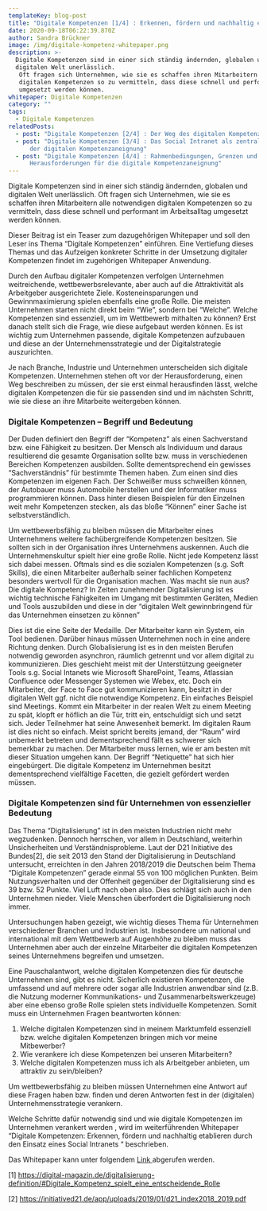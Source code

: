 ```yaml
---
templateKey: blog-post
title: "Digitale Kompetenzen [1/4] : Erkennen, fördern und nachhaltig etablieren"
date: 2020-09-18T06:22:39.870Z
author: Sandra Brückner
image: /img/digitale-kompetenz-whitepaper.png
description: >-
  Digitale Kompetenzen sind in einer sich ständig ändernden, globalen und
  digitalen Welt unerlässlich.
   Oft fragen sich Unternehmen, wie sie es schaffen ihren Mitarbeitern alle notwendigen
   digitalen Kompetenzen so zu vermitteln, dass diese schnell und performant im Arbeitsalltag
   umgesetzt werden können.
whitepaper: Digitale Kompetenzen
category: ""
tags:
  - Digitale Kompetenzen
relatedPosts:
  - post: "Digitale Kompetenzen [2/4] : Der Weg des digitalen Kompetenzaufbaus"
  - post: "Digitale Kompetenzen [3/4] : Das Social Intranet als zentrale Drehscheibe
      der digitalen Kompetenzaneignung"
  - post: "Digitale Kompetenzen [4/4] : Rahmenbedingungen, Grenzen und
      Herausforderungen für die digitale Kompetenzaneignung"
---
```

Digitale Kompetenzen sind in einer sich ständig ändernden, globalen und digitalen Welt unerlässlich.  Oft fragen sich Unternehmen, wie sie es schaffen ihren Mitarbeitern alle notwendigen  digitalen Kompetenzen so zu vermitteln, dass diese schnell und performant im Arbeitsalltag  umgesetzt werden können.

Dieser Beitrag ist ein Teaser zum dazugehörigen Whitepaper und soll den Leser ins Thema “Digitale Kompetenzen” einführen. Eine Vertiefung dieses Themas und das Aufzeigen konkreter Schritte in der Umsetzung digitaler Kompetenzen findet im zugehörigen Whitepaper Anwendung.

Durch den Aufbau digitaler Kompetenzen verfolgen Unternehmen weitreichende,  wettbewerbsrelevante, aber auch auf die Attraktivität als Arbeitgeber ausgerichtete Ziele. Kosteneinsparungen und Gewinnmaximierung spielen ebenfalls eine große Rolle. Die meisten Unternehmen starten nicht direkt beim “Wie”, sondern bei “Welche”. Welche Kompetenzen sind essenziell, um im Wettbewerb mithalten zu können? Erst danach stellt sich die Frage, wie diese aufgebaut werden können. Es ist wichtig zum Unternehmen passende, digitale Kompetenzen aufzubauen und diese an der Unternehmensstrategie und der Digitalstrategie auszurichten.

Je nach Branche, Industrie und Unternehmen unterscheiden sich digitale Kompetenzen.  Unternehmen stehen oft vor der Herausforderung, einen Weg beschreiben zu müssen, der sie erst einmal herausfinden lässt, welche digitalen Kompetenzen die für sie passenden sind und im nächsten Schritt, wie sie diese an ihre Mitarbeite weitergeben können.

### Digitale Kompetenzen – Begriff und Bedeutung

Der Duden definiert den Begriff der “Kompetenz” als einen Sachverstand bzw. eine Fähigkeit zu besitzen. Der Mensch als Individuum und daraus resultierend die gesamte Organisation sollte bzw. muss in verschiedenen Bereichen Kompetenzen ausbilden. Sollte dementsprechend ein gewisses “Sachverständnis” für bestimmte Themen haben. Zum einen sind dies Kompetenzen im eigenen Fach. Der Schweißer muss schweißen können, der Autobauer muss Automobile herstellen und der Informatiker muss programmieren können. Dass hinter diesen Beispielen für den Einzelnen weit mehr Kompetenzen stecken, als das bloße “Können” einer Sache ist selbstverständlich.

Um wettbewerbsfähig zu bleiben müssen die Mitarbeiter eines Unternehmens weitere fachübergreifende Kompetenzen besitzen. Sie sollten sich in der Organisation ihres Unternehmens auskennen. Auch die Unternehmenskultur spielt hier eine große Rolle. Nicht jede Kompetenz lässt sich dabei messen. Oftmals sind es die sozialen Kompetenzen (s.g. Soft Skills), die einen Mitarbeiter außerhalb seiner fachlichen Kompetenz besonders wertvoll für die Organisation machen. Was macht sie nun aus? Die digitale Kompetenz? In Zeiten zunehmender Digitalisierung ist es wichtig technische Fähigkeiten im Umgang mit bestimmten Geräten, Medien und Tools auszubilden und diese in der “digitalen Welt gewinnbringend für das Unternehmen einsetzen zu können”

Dies ist die eine Seite der Medaille. Der Mitarbeiter kann ein System, ein Tool bedienen. Darüber hinaus müssen Unternehmen noch in eine andere Richtung denken. Durch Globalisierung ist es in den meisten Berufen notwendig geworden asynchron, räumlich getrennt und vor allem digital zu kommunizieren. Dies geschieht meist mit der Unterstützung geeigneter Tools s.g. Social Intanets wie Microsoft SharePoint, Teams, Atlassian Confluence oder Messenger Systemen wie Webex, etc. Doch ein Mitarbeiter, der Face to Face gut kommunizieren kann, besitzt in der digitalen Welt ggf. nicht die notwendige Kompetenz. Ein einfaches Beispiel sind Meetings. Kommt ein Mitarbeiter in der realen Welt zu einem Meeting zu spät, klopft er höflich an die Tür, tritt ein, entschuldigt sich und setzt sich. Jeder Teilnehmer hat seine Anwesenheit bemerkt. Im digitalen Raum ist dies nicht so einfach. Meist spricht bereits jemand, der “Raum” wird unbemerkt betreten und dementsprechend fällt es schwerer sich bemerkbar zu machen. Der Mitarbeiter muss lernen, wie er am besten mit dieser Situation umgehen kann. Der Begriff “Netiquette” hat sich hier eingebürgert. Die digitale Kompetenz im Unternehmen besitzt dementsprechend vielfältige Facetten, die gezielt gefördert werden müssen.

### Digitale Kompetenzen sind für Unternehmen von essenzieller Bedeutung

Das Thema “Digitalisierung” ist in den meisten Industrien nicht mehr wegzudenken. Dennoch herrschen, vor allem in Deutschland, weiterhin Unsicherheiten und Verständnisprobleme. Laut der D21 Initiative des Bundes\[2], die seit 2013 den Stand der Digitalisierung in Deutschland untersucht, erreichten in den Jahren 2018/2019 die Deutschen beim Thema “Digitale Kompetenzen” gerade einmal 55 von 100 möglichen Punkten. Beim Nutzungsverhalten und der Offenheit gegenüber der Digitalisierung sind es 39 bzw. 52 Punkte. Viel Luft nach oben also. Dies schlägt sich auch in den Unternehmen nieder. Viele Menschen überfordert die Digitalisierung noch immer.

Untersuchungen haben gezeigt, wie wichtig dieses Thema für Unternehmen verschiedener Branchen und Industrien ist. Insbesondere um national und international mit dem Wettbewerb auf Augenhöhe zu bleiben muss das Unternehmen aber auch der einzelne Mitarbeiter die digitalen Kompetenzen seines Unternehmens begreifen und umsetzen.

Eine Pauschalantwort, welche digitalen Kompetenzen dies für deutsche Unternehmen sind, gibt es nicht. Sicherlich existieren Kompetenzen, die umfassend und auf mehrere oder sogar alle Industrien anwendbar sind (z.B. die Nutzung moderner Kommunikations- und Zusammenarbeitswerkzeuge) aber eine ebenso große Rolle spielen stets individuelle Kompetenzen. Somit muss ein Unternehmen Fragen beantworten können: 

1. Welche digitalen Kompetenzen sind in meinem Marktumfeld essenziell bzw. welche digitalen Kompetenzen bringen mich vor meine Mitbewerber?
2. Wie verankere ich diese Kompetenzen bei unseren Mitarbeitern?
3. Welche digitalen Kompetenzen muss ich als Arbeitgeber anbieten, um attraktiv zu sein/bleiben?

Um wettbewerbsfähig zu bleiben müssen Unternehmen eine Antwort auf diese Fragen haben bzw. finden und deren Antworten fest in der (digitalen) Unternehmensstrategie verankern. 

Welche Schritte dafür notwendig sind und wie digitale Kompetenzen im Unternehmen verankert werden , wird im weiterführenden Whitepaper “Digitale Kompetenzen: Erkennen, fördern und nachhaltig etablieren durch den Einsatz eines Social Intranets “ beschrieben. 

Das Whitepaper kann unter folgendem [Link ](https://www.realexperts.de/whitepaper/digitale-kompetenzen/)abgerufen werden. 

\[1] https://digital-magazin.de/digitalisierung-definition/#Digitale_Kompetenz_spielt_eine_entscheidende_Rolle

\[2] https://initiatived21.de/app/uploads/2019/01/d21_index2018_2019.pdf